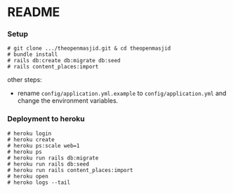 # README

### Setup

```
# git clone .../theopenmasjid.git & cd theopenmasjid
# bundle install
# rails db:create db:migrate db:seed
# rails content_places:import
```

other steps:

- rename `config/application.yml.example` to `config/application.yml` and change the environment variables.

### Deployment to heroku

```
# heroku login
# heroku create
# heroku ps:scale web=1
# heroku ps
# heroku run rails db:migrate
# heroku run rails db:seed
# heroku run rails content_places:import
# heroku open
# heroko logs --tail
```
